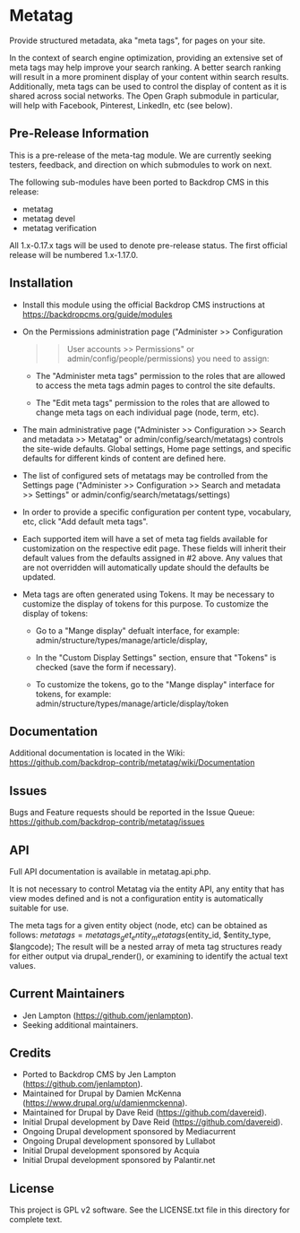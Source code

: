 Metatag
=======

Provide structured metadata, aka "meta tags", for pages on your site.

In the context of search engine optimization, providing an extensive set of
meta tags may help improve your search ranking. A better search ranking will
result in a more prominent display of your content within search results.
Additionally, meta tags can be used to control the display of content as it is
shared across social networks. The Open Graph submodule in particular, will help
with Facebook, Pinterest, LinkedIn, etc (see below).


Pre-Release Information
-----------------------

This is a pre-release of the meta-tag module. We are currently seeking testers,
feedback, and direction on which submodules to work on next.

The following sub-modules have been ported to Backdrop CMS in this release:
* metatag
* metatag devel
* metatag verification

All 1.x-0.17.x tags will be used to denote pre-release status. The first
official release will be numbered 1.x-1.17.0.


Installation
------------

- Install this module using the official Backdrop CMS instructions at
  https://backdropcms.org/guide/modules

- On the Permissions administration page ("Administer >> Configuration
  >> User accounts >> Permissions" or admin/config/people/permissions)
  you need to assign:

   - The "Administer meta tags" permission to the roles that are allowed to
     access the meta tags admin pages to control the site defaults.

   - The "Edit meta tags" permission to the roles that are allowed to change
     meta tags on each individual page (node, term, etc).

- The main administrative page ("Administer >> Configuration >> Search and
  metadata >> Metatag" or admin/config/search/metatags) controls the site-wide
  defaults. Global settings, Home page settings, and specific defaults for
  different kinds of content are defined here.

- The list of configured sets of metatags may be controlled from the Settings
  page ("Administer >> Configuration >> Search and metadata >> Settings" or
  admin/config/search/metatags/settings)

- In order to provide a specific configuration per content type, vocabulary,
  etc, click "Add default meta tags".

- Each supported item will have a set of meta tag fields available for
  customization on the respective edit page. These fields will inherit their
  default values from the defaults assigned in #2 above. Any values that are
  not overridden will automatically update should the defaults be updated.

- Meta tags are often generated using Tokens. It may be necessary to customize
  the display of tokens for this purpose. To customize the display of tokens:

  - Go to a "Mange display" defualt interface, for example:
   admin/structure/types/manage/article/display,

  - In the "Custom Display Settings" section, ensure that "Tokens" is checked
    (save the form if necessary).

  - To customize the tokens, go to the "Mange display" interface for tokens,
    for example: admin/structure/types/manage/article/display/token


Documentation
-------------

Additional documentation is located in the Wiki:
https://github.com/backdrop-contrib/metatag/wiki/Documentation


Issues
------

Bugs and Feature requests should be reported in the Issue Queue:
https://github.com/backdrop-contrib/metatag/issues


API
---

Full API documentation is available in metatag.api.php.

It is not necessary to control Metatag via the entity API, any entity that has
view modes defined and is not a configuration entity is automatically suitable
for use.

The meta tags for a given entity object (node, etc) can be obtained as follows:
  $metatags = metatags_get_entity_metatags($entity_id, $entity_type, $langcode);
The result will be a nested array of meta tag structures ready for either output
via drupal_render(), or examining to identify the actual text values.


Current Maintainers
-------------------

- Jen Lampton (https://github.com/jenlampton).
- Seeking additional maintainers.


Credits
-------

- Ported to Backdrop CMS by Jen Lampton (https://github.com/jenlampton).
- Maintained for Drupal by Damien McKenna (https://www.drupal.org/u/damienmckenna).
- Maintained for Drupal by Dave Reid (https://github.com/davereid).
- Initial Drupal development by Dave Reid (https://github.com/davereid).
- Ongoing Drupal development sponsored by Mediacurrent
- Ongoing Drupal development sponsored by Lullabot
- Initial Drupal development sponsored by Acquia
- Initial Drupal development sponsored by Palantir.net


License
-------

This project is GPL v2 software. See the LICENSE.txt file in this directory for
complete text.
